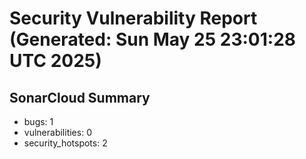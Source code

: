 # Security Vulnerability Report (Generated: Sun May 25 23:01:28 UTC 2025)


## SonarCloud Summary
* bugs: 1
* vulnerabilities: 0
* security_hotspots: 2
